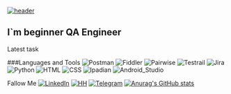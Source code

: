 [![header](https://github.com/DmitriyZam/DmitriyZam/blob/master/assets/header.gif)](https://www.youtube.com/watch?v=1yELlB39TvY&ab_channel=ALEXEYSHPAVDA)

## I`m beginner QA Engineer

Latest task

###Languages and Tools
![Postman](https://img.shields.io/badge/-Postman-090909?style=for-the-badge&logo=Postman&logoColor=FA5252)
![Fiddler](https://img.shields.io/badge/-Fiddler-090909?style=for-the-badge&logo=Fiddler&logoColor=20D667)
![Pairwise](https://img.shields.io/badge/-Pairwise-090909?style=for-the-badge&logo=Pairwise&logoColor=FFFFFF)
![Testrail](https://img.shields.io/badge/-Testrail-090909?style=for-the-badge&logo=Testrail&logoColor=6069BD)
![Jira](https://img.shields.io/badge/-Jira-090909?style=for-the-badge&logo=Jira&logoColor=0D21E2)
![Python](https://img.shields.io/badge/-Python-090909?style=for-the-badge&logo=Python&logoColor=F0FA28)
![HTML](https://img.shields.io/badge/-HTML-090909?style=for-the-badge&logo=HTML&logoColor=FC8807)
![CSS](https://img.shields.io/badge/-CSS-090909?style=for-the-badge&logo=CSS&logoColor=25C6E2)
![Ipadian](https://img.shields.io/badge/-Ipadian-090909?style=for-the-badge&logo=Ipadian&logoColor=25C6E2)
![Android_Studio](https://img.shields.io/badge/-Android_Studio-090909?style=for-the-badge&logo=Android_Studio&logoColor=25C6E2)

Fallow Me
[![LinkedIn](https://img.shields.io/badge/-LinkedIn-090909?style=for-the-badge&logo=LinkedIn&logoColor=546DF3)](https://www.linkedin.com/in/12332)
[![HH](https://img.shields.io/badge/-HH-090909?style=for-the-badge&logo=HH&logoColor=E61124)](https://hh.ru/applicant/resumes/view?resume=63c0bbd8ff0b748b040039ed1f4a50547a6762)
[![Telegram](https://img.shields.io/badge/-Telegram-090909?style=for-the-badge&logo=Telegram&logoColor=546DF3)](https://www.t.me/@dmz_lea)
[![Anurag's GitHub stats](https://github-readme-stats.vercel.app/api?username=ZeTol&show_icons=true)](https://github.com/anuraghazra/github-readme-stats)
